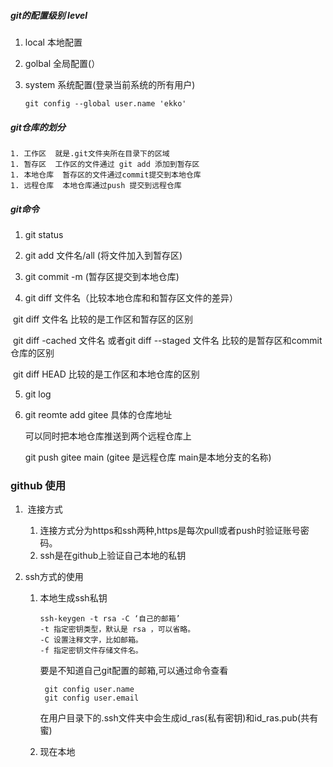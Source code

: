 ##### git的配置级别 level
1. local 本地配置

2. golbal 全局配置(）

3. system 系统配置(登录当前系统的所有用户)

   ```
   git config --global user.name 'ekko'
   ```

##### git仓库的划分

	1. 工作区  就是.git文件夹所在目录下的区域
	1. 暂存区  工作区的文件通过 git add 添加到暂存区
	1. 本地仓库  暂存区的文件通过commit提交到本地仓库
	1. 远程仓库  本地仓库通过push 提交到远程仓库	

##### git命令

1. git status

2. git add   文件名/all   (将文件加入到暂存区)

3. git commit -m (暂存区提交到本地仓库)

4. git diff 文件名（比较本地仓库和和暂存区文件的差异）

​			git diff 文件名  比较的是工作区和暂存区的区别

​			git diff -cached 文件名  或者git diff --staged  文件名  比较的是暂存区和commit仓库的区别

​			git diff HEAD  比较的是工作区和本地仓库的区别

5. git log

6. git reomte  add gitee 具体的仓库地址

   可以同时把本地仓库推送到两个远程仓库上

   git push gitee  main   (gitee 是远程仓库 main是本地分支的名称)

### github 使用 

1. ​	连接方式

   1. 连接方式分为https和ssh两种,https是每次pull或者push时验证账号密码。
   2. ssh是在github上验证自己本地的私钥

2. ssh方式的使用

   1. 本地生成ssh私钥

      ```
      ssh-keygen -t rsa -C ‘自己的邮箱’
      -t 指定密钥类型，默认是 rsa ，可以省略。
      -C 设置注释文字，比如邮箱。
      -f 指定密钥文件存储文件名。
      ```

      要是不知道自己git配置的邮箱,可以通过命令查看

      ```
       git config user.name
       git config user.email
      ```

      在用户目录下的.ssh文件夹中会生成id_ras(私有密钥)和id_ras.pub(共有蜜)

   2. 现在本地

​		